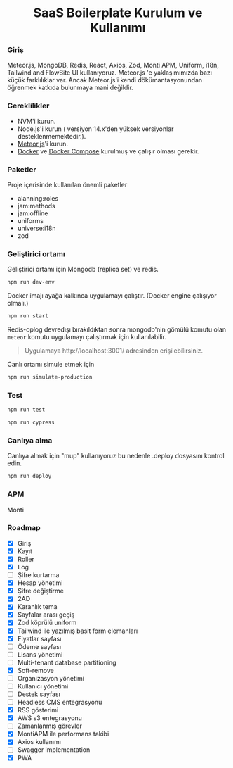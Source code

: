  <h1 style="text-align: center;">
  SaaS Boilerplate Kurulum ve Kullanımı
</h1>

### Giriş
Meteor.js, MongoDB, Redis, React, Axios, Zod, Monti APM, Uniform, i18n, Tailwind and FlowBite UI kullanıyoruz.
Meteor.js 'e yaklaşımımızda bazı küçük farklılıklar var. Ancak Meteor.js'i kendi dökümantasyonundan öğrenmek katkıda bulunmaya mani değildir.

### Gereklilikler
- NVM'i kurun.
- Node.js'i kurun ( versiyon 14.x'den yüksek versiyonlar desteklenmemektedir.).
- [Meteor.js](https://www.meteor.com/developers/install)'i kurun.
- [Docker](https://docs.docker.com/install) ve [Docker Compose](https://docs.docker.com/compose/install/) kurulmuş ve çalışır olması gerekir.

### Paketler
Proje içerisinde kullanılan önemli paketler
- alanning:roles
- jam:methods
- jam:offline
- uniforms
- universe:i18n
- zod

### Geliştirici ortamı
Geliştirici ortamı için Mongodb (replica set) ve redis.

```bash 
npm run dev-env
```
Docker imajı ayağa kalkınca uygulamayı çalıştır.
(Docker engine çalışıyor olmalı.)

```bash 
npm run start
```
Redis-oplog devredışı bırakıldıktan sonra mongodb'nin gömülü komutu olan `meteor` komutu uygulamayı çalıştırmak için kullanılabilir.

> Uygulamaya  http://localhost:3001/ adresinden erişilebilirsiniz.

Canlı ortamı simule etmek için

```bash 
npm run simulate-production
```

### Test
```bash 
npm run test
```

```bash 
npm run cypress
```

### Canlıya alma
Canlıya almak için "mup" kullanıyoruz bu nedenle .deploy dosyasını kontrol edin.

```bash 
npm run deploy
```

### APM
Monti

### Roadmap
- [x] Giriş
- [x] Kayıt
- [x] Roller
- [x] Log
- [ ] Şifre kurtarma
- [x] Hesap yönetimi
- [x] Şifre değiştirme
- [x] 2AD
- [x] Karanlık tema
- [x] Sayfalar arası geçiş
- [x] Zod köprülü uniform
- [x] Tailwind ile yazılmış basit form elemanları
- [x] Fiyatlar sayfası
- [ ] Ödeme sayfası
- [ ] Lisans yönetimi
- [ ] Multi-tenant database partitioning
- [x] Soft-remove
- [ ] Organizasyon yönetimi
- [ ] Kullanıcı yönetimi
- [ ] Destek sayfası
- [ ] Headless CMS entegrasyonu
- [x] RSS gösterimi
- [x] AWS s3 entegrasyonu
- [ ] Zamanlanmış görevler
- [x] MontiAPM ile performans takibi
- [x] Axios kullanımı
- [ ] Swagger implementation
- [x] PWA
